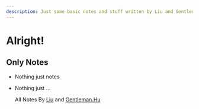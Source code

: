 ```yaml
---
description: Just some basic notes and stuff written by Liu and Gentleman.Hu
---
```


# Alright!

## Only Notes

* Nothing just notes
* Nothing just ...

  All Notes By [Liu](https://github.com/Forgotten-Forever) and [Gentleman.Hu](https://github.com/GentlemanHu)

